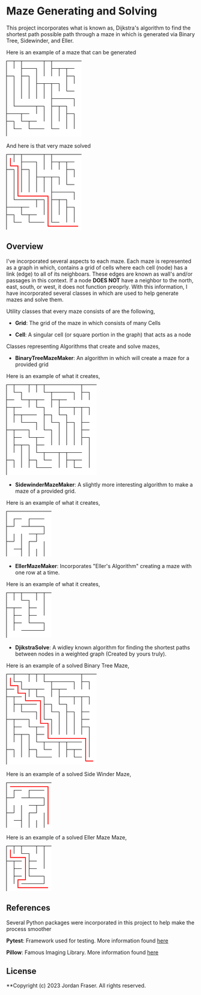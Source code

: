 # Maze Generating and Solving
This project incorporates what is known as, Dijkstra's algorithm to find the shortest path possible
path through a maze in which is generated via Binary Tree, Sidewinder, and Eller.


Here is an example of a maze that can be generated

![Maze Design](./images/maze_basic.png)


And here is that very maze solved

![Maze Solved](./images/maze_basic_solved.png)


## Overview
I've incorporated several aspects to each maze. Each maze is represented as a graph in which, contains a grid of cells
where each cell (node) has a link (edge) to all of its neighboars. These edges are known as wall's and/or passages in
this context. If a node **DOES NOT** have a neighbor to the north, east, south, or west, it does not function preoprly.
With this information, I have incorporated several classes in which are used to help generate mazes and solve them.

Utility classes that every maze consists of are the following,

* **Grid**: The grid of the maze in which consists of many Cells

* **Cell**: A singular cell (or square portion in the graph) that acts as a node

Classes representing Algorithms that create and solve mazes,

* **BinaryTreeMazeMaker**: An algorithm in which will create a maze for a provided grid


Here is an example of what it creates,

![Binary Tree Maze](./images/binary_tree_maze.png)


* **SidewinderMazeMaker**: A slightly more interesting algorithm to make a maze of a provided grid.


Here is an example of what it creates,

![Side Winder Maze](./images/maze_sidewinder.png)


* **EllerMazeMaker**: Incorporates "Eller's Algorithm" creating a maze with one row at a time.


Here is an example of what it creates,

![Eller Maze](./images/maze_ellermaze.png)
    

* **DjikstraSolve**: A widley known algorithm for finding the shortest paths between nodes in a weighted graph (Created by yours truly).


Here is an example of a solved Binary Tree Maze,

![Binary Tree Solution](./images/binary_tree_maze_solved.png)


Here is an example of a solved Side Winder Maze,

![Side Winder Solution](./images/maze_sidewinder_solved.png)


Here is an example of a solved Eller Maze Maze,

![Side Winder Solution](./images/maze_ellermaze_solved.png)


## References
Several Python packages were incorporated in this project to help make the process smoother

**Pytest**: Framework used for testing. More information found [here](https://docs.pytest.org/en/7.4.x/)

**Pillow**: Famous Imaging Library. More information found [here](https://pillow.readthedocs.io/en/stable/)

## License
**Copyright (c) 2023 Jordan Fraser. All rights reserved.